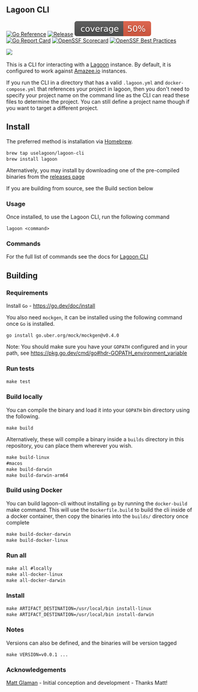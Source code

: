## Lagoon CLI

[![Go Reference](https://pkg.go.dev/badge/github.com/uselagoon/lagoon-cli.svg)](https://pkg.go.dev/github.com/uselagoon/lagoon-cli)
[![Release](https://github.com/uselagoon/lagoon-cli/actions/workflows/goreleaser.yaml/badge.svg)](https://github.com/uselagoon/lagoon-cli/actions/workflows/goreleaser.yaml)
[![coverage](https://raw.githubusercontent.com/uselagoon/lagoon-cli/badges/.badges/main/coverage.svg)](https://github.com/uselagoon/lagoon-cli/actions/workflows/coverage.yaml)
[![Go Report Card](https://goreportcard.com/badge/github.com/uselagoon/lagoon-cli)](https://goreportcard.com/report/github.com/uselagoon/lagoon-cli)
[![OpenSSF Scorecard](https://api.securityscorecards.dev/projects/github.com/uselagoon/lagoon-cli/badge)](https://securityscorecards.dev/viewer/?uri=github.com/uselagoon/lagoon-cli)
[![OpenSSF Best Practices](https://www.bestpractices.dev/projects/9386/badge)](https://www.bestpractices.dev/projects/9386)

<img src="./docs/lagoon-cli-logo.png" width=100>

This is a CLI for interacting with a [Lagoon](https://github.com/uselagoon/lagoon) instance. By default, it is configured
to work against [Amazee.io](https://www.amazee.io/) instances.

If you run the CLI in a directory that has a valid `.lagoon.yml` and `docker-compose.yml` that references your project in lagoon, then you don't need to specify your project name on the command line as the CLI can read these files to determine the project. You can still define a project name though if you want to target a different project.

## Install
The preferred method is installation via [Homebrew](https://brew.sh/).
```
brew tap uselagoon/lagoon-cli
brew install lagoon
```

Alternatively, you may install by downloading one of the pre-compiled binaries from the [releases page](https://github.com/uselagoon/lagoon-cli/releases)

If you are building from source, see the Build section below

### Usage
Once installed, to use the Lagoon CLI, run the following command
```
lagoon <command>
```

### Commands
For the full list of commands see the docs for [Lagoon CLI](https://uselagoon.github.io/lagoon-cli/commands/lagoon/)

## Building

### Requirements

Install `Go` - https://go.dev/doc/install

You also need `mockgen`, it can be installed using the following command once `Go` is installed.

```
go install go.uber.org/mock/mockgen@v0.4.0
```

Note: You should make sure you have your `GOPATH` configured and in your path, see https://pkg.go.dev/cmd/go#hdr-GOPATH_environment_variable

### Run tests
```
make test
```

### Build locally

You can compile the binary and load it into your `GOPATH` bin directory using the following.
```
make build
```

Alternatively, these will compile a binary inside a `builds` directory in this repository, you can place them wherever you wish.
```
make build-linux
#macos
make build-darwin
make build-darwin-arm64
```

### Build using Docker
You can build lagoon-cli without installing `go` by running the `docker-build` make command. This will use the `Dockerfile.build` to build the cli inside of a docker container, then copy the binaries into the `builds/` directory once complete
```
make build-docker-darwin
make build-docker-linux
```

### Run all
```
make all #locally
make all-docker-linux
make all-docker-darwin
```

### Install
```
make ARTIFACT_DESTINATION=/usr/local/bin install-linux
make ARTIFACT_DESTINATION=/usr/local/bin install-darwin
```

### Notes
Versions can also be defined, and the binaries will be version tagged
```
make VERSION=v0.0.1 ...
```

### Acknowledgements

[Matt Glaman](https://github.com/mglaman) - Initial conception and development - Thanks Matt!
